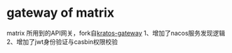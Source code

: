# gateway of matrix
matrix 所用到的API网关，fork自[kratos-gateway](https://github.com/go-kratos/gateway)
1、增加了nacos服务发现逻辑
2、增加了jwt身份验证与casbin权限校验
